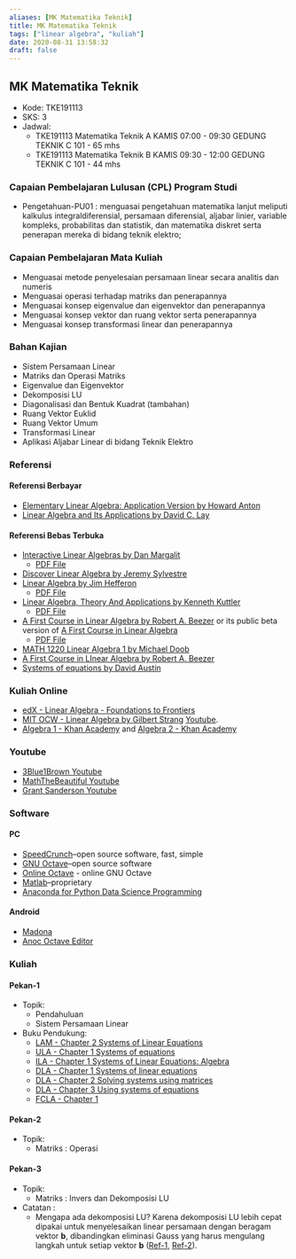 ```yaml
---
aliases: [MK Matematika Teknik]
title: MK Matematika Teknik
tags: ["linear algebra", "kuliah"]
date: 2020-08-31 13:58:32
draft: false
---
```


## MK Matematika Teknik

- Kode: TKE191113
- SKS: 3
- Jadwal:
    - TKE191113 Matematika Teknik A KAMIS 07:00 - 09:30 GEDUNG TEKNIK C 101 - 65 mhs
    - TKE191113 Matematika Teknik B KAMIS 09:30 - 12:00 GEDUNG TEKNIK C 101 - 44 mhs

### Capaian Pembelajaran Lulusan (CPL) Program Studi

- Pengetahuan-PU01 : menguasai pengetahuan matematika lanjut meliputi kalkulus integral­diferensial, persamaan diferensial, aljabar linier, variable kompleks, probabilitas dan statistik, dan matematika diskret serta penerapan mereka di bidang teknik elektro;

### Capaian Pembelajaran Mata Kuliah

- Menguasai metode penyelesaian persamaan linear secara analitis dan numeris
- Menguasai operasi terhadap matriks dan penerapannya
- Menguasai konsep eigenvalue dan eigenvektor dan penerapannya
- Menguasai konsep vektor dan ruang vektor serta penerapannya
- Menguasai konsep transformasi linear dan penerapannya

### Bahan Kajian

- Sistem Persamaan Linear
- Matriks dan Operasi Matriks
- Eigenvalue dan Eigenvektor
- Dekomposisi LU
- Diagonalisasi dan Bentuk Kuadrat (tambahan)
- Ruang Vektor Euklid
- Ruang Vektor Umum
- Transformasi Linear
- Aplikasi Aljabar Linear di bidang Teknik Elektro

### Referensi

#### Referensi Berbayar

- [Elementary Linear Algebra: Application Version by Howard Anton](https://books.google.co.id/books?id=loRbAgAAQBAJ&redir_esc=y)
- [Linear Algebra and Its Applications by David C. Lay](https://books.google.co.id/books?id=apXfrQEACAAJ&redir_esc=y)

#### Referensi Bebas Terbuka

- [Interactive Linear Algebras by Dan Margalit](https://textbooks.math.gatech.edu/ila/index.html)
    - [PDF File](https://textbooks.math.gatech.edu/ila/ila.pdf)
- [Discover Linear Algebra by Jeremy Sylvestre](https://sites.ualberta.ca/~jsylvest/books/DLA1/frontmatter-1.html)
- [Linear Algebra by Jim Hefferon](https://hefferon.net/linearalgebra/)
    - [PDF File](https://joshua.smcvt.edu/linearalgebra/book.pdf)
- [Linear Algebra, Theory And Applications by Kenneth Kuttler](https://open.umn.edu/opentextbooks/textbooks/linear-algebra-theory-and-applications)
    - [PDF File](https://lila1.lyryx.com/textbooks/KUTTLER_1/marketing/Kuttler-LinearAlgebra-AFirstCourse-2017A.pdf)
- [A First Course in Linear Algebra by Robert A. Beezer](https://linear.ups.edu/) or its public beta version of [A First Course in Linear Algebra](https://linear.ups.edu/fcla/index.html)
    - [PDF File](https://linear.ups.edu/download/fcla-3.50-print.pdf)
- [MATH 1220 Linear Algebra 1 by Michael Doob](http://linearalgebra.math.umanitoba.ca/math1220/mblinalg.html)
- [A First Course in LInear Algebra by Robert A. Beezer](https://linear.ups.edu/linear.ups.edu/html/)
- [Systems of equations by David Austin](https://davidaustinm.github.io/ula/chap1.html)

### Kuliah Online

- [edX - Linear Algebra - Foundations to Frontiers](https://www.edx.org/course/linear-algebra-foundations-to-frontiers)
- [MIT OCW - Linear Algebra by Gilbert Strang](https://ocw.mit.edu/courses/mathematics/18-06-linear-algebra-spring-2010/) [Youtube](https://www.youtube.com/watch?v=YrHlHbtiSM0).
- [Algebra 1 - Khan Academy](https://www.khanacademy.org/math/algebra) and [Algebra 2 - Khan Academy](https://www.khanacademy.org/math/algebra2)

### Youtube

- [3Blue1Brown Youtube](https://www.youtube.com/watch?v=fNk_zzaMoSs&list=PLZHQObOWTQDPD3MizzM2xVFitgF8hE_ab)
- [MathTheBeautiful Youtube](https://www.youtube.com/c/MathTheBeautiful/playlists?view=50&sort=dd&shelf_id=2)
- [Grant Sanderson Youtube](https://www.youtube.com/playlist?list=PLZHQObOWTQDPD3MizzM2xVFitgF8hE_ab)

### Software

#### PC

- [SpeedCrunch](https://speedcrunch.org/)–open source software, fast, simple
- [GNU Octave](https://www.gnu.org/software/octave/index)–open source software
- [Online Octave](https://octave-online.net/) - online GNU Octave
- [Matlab](https://www.mathworks.com/products/matlab.html)–proprietary
- [Anaconda for Python Data Science Programming](https://www.anaconda.com/products/individual)

#### Android

- [Madona](https://play.google.com/store/apps/details?id=com.krazeapps.octaveprogrammingcompiler)
- [Anoc Octave Editor](https://play.google.com/store/apps/details?id=verbosus.anoclite)

### Kuliah

#### Pekan-1

- Topik:
    - Pendahuluan
    - Sistem Persamaan Linear
- Buku Pendukung:
    - [LAM - Chapter 2 Systems of Linear Equations](https://linearalgebra.math.umanitoba.ca/math1220/chapter-2.html)
    - [ULA - Chapter 1 Systems of equations](https://davidaustinm.github.io/ula/chap1.html)
    - [ILA - Chapter 1 Systems of Linear Equations: Algebra](https://textbooks.math.gatech.edu/ila/chap-algebra.html)
    - [DLA - Chapter 1 Systems of linear equations](https://sites.ualberta.ca/~jsylvest/books/DLA1/chapter-systems.html)
    - [DLA -  Chapter 2 Solving systems using matrices](https://sites.ualberta.ca/~jsylvest/books/DLA1/chapter-row-red.html)
    - [DLA -  Chapter 3 Using systems of equations](https://sites.ualberta.ca/~jsylvest/books/DLA1/chapter-applications.html)
    - [FCLA - Chapter 1](https://linear.ups.edu/linear.ups.edu/html/chapter-SLE.html)

#### Pekan-2

- Topik:
    - Matriks : Operasi

#### Pekan-3

- Topik:
    - Matriks : Invers dan Dekomposisi LU
- Catatan :
    - Mengapa ada dekomposisi LU? Karena dekomposisi LU lebih cepat dipakai untuk menyelesaikan linear persamaan dengan beragam vektor **b**, dibandingkan eliminasi Gauss yang harus mengulang langkah untuk setiap vektor **b** ([Ref-1](https://www.cl.cam.ac.uk/teaching/1314/NumMethods/supporting/mcmaster-kiruba-ludecomp.pdf), [Ref-2](https://math.stackexchange.com/questions/266355/necessity-advantage-of-lu-decomposition-over-gaussian-elimination)).

